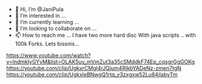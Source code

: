 - 👋 Hi, I’m @JaniPula
- 👀 I’m interested in ...
- 🌱 I’m currently learning ...
- 💞️ I’m looking to collaborate on ...
- 📫 How to reach me ...
I have two more hard disc With java scripts .. with 100k Forks. Lets bissnis... 
<!---
JaniPula/JaniPula is a ✨ special ✨ repository because its `README.md` (this file) appears on your GitHub profile.
You can click the Preview link to take a look at your changes.
--->
https://www.youtube.com/watch?v=lndmkIyGYvM&list=OLAK5uy_mVmZut3a35cSMddkF74Ep_cqsgrGgGOKg
https://youtube.com/clip/UgkxrCMgl4rJQjum4RIkbYADeNz-zmen7tgN
https://youtube.com/clip/UgkxleBNwgQ1rtq_y3zxgxw52Lu84jlabyTm
